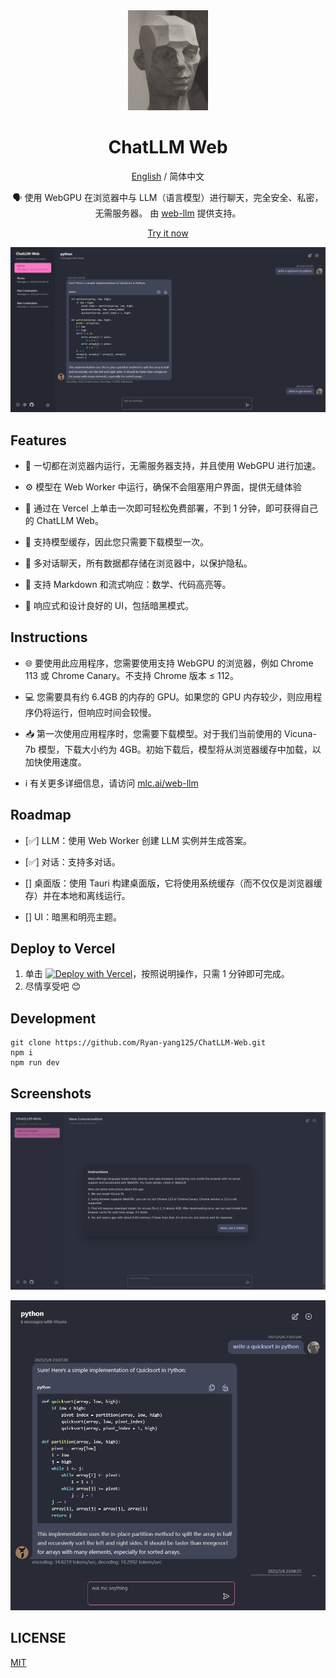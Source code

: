 <div align="center">
<img src="./images/icon.jpg" alt="icon" height="160"/>

<h1 align="center">ChatLLM Web</h1>

[English](../README.md) / 简体中文

🗣️ 使用 WebGPU 在浏览器中与 LLM（语言模型）进行聊天，完全安全、私密，无需服务器。 由 [web-llm](https://github.com/mlc-ai/web-llm) 提供支持。

[Try it now](https://chat-llm-web.vercel.app)

![cover](./images/cover.png)

</div>

## Features

- 🤖 一切都在浏览器内运行，无需服务器支持，并且使用 WebGPU 进行加速。

- ⚙️ 模型在 Web Worker 中运行，确保不会阻塞用户界面，提供无缝体验

- 🚀 通过在 Vercel 上单击一次即可轻松免费部署，不到 1 分钟，即可获得自己的 ChatLLM Web。

- 💾 支持模型缓存，因此您只需要下载模型一次。

- 💬 多对话聊天，所有数据都存储在浏览器中，以保护隐私。

- 📝 支持 Markdown 和流式响应：数学、代码高亮等。

- 🎨 响应式和设计良好的 UI，包括暗黑模式。

## Instructions

- 🌐 要使用此应用程序，您需要使用支持 WebGPU 的浏览器，例如 Chrome 113 或 Chrome Canary。不支持 Chrome 版本 ≤ 112。

- 💻 您需要具有约 6.4GB 的内存的 GPU。如果您的 GPU 内存较少，则应用程序仍将运行，但响应时间会较慢。

- 📥 第一次使用应用程序时，您需要下载模型。对于我们当前使用的 Vicuna-7b 模型，下载大小约为 4GB。初始下载后，模型将从浏览器缓存中加载，以加快使用速度。
- ℹ️ 有关更多详细信息，请访问 [mlc.ai/web-llm](https://mlc.ai/web-llm/)

## Roadmap

- [✅] LLM：使用 Web Worker 创建 LLM 实例并生成答案。

- [✅] 对话：支持多对话。

- [] 桌面版：使用 Tauri 构建桌面版，它将使用系统缓存（而不仅仅是浏览器缓存）并在本地和离线运行。

- [] UI：暗黑和明亮主题。

## Deploy to Vercel

1. 单击
   [![Deploy with Vercel](https://vercel.com/button)](https://vercel.com/new/clone?repository-url=https%3A%2F%2Fgithub.com%2FRyan-yang125%2FChatLLM-Web&project-name=chat-llm-web&repository-name=ChatLLM-Web)，按照说明操作，只需 1 分钟即可完成。
2. 尽情享受吧 😊

## Development

```shell
git clone https://github.com/Ryan-yang125/ChatLLM-Web.git
npm i
npm run dev
```

## Screenshots

![Home](./images/home.png)

![More](./images/mobile.png)

## LICENSE

[MIT](./LICENSE)

